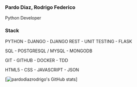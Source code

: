 ### Pardo Diaz, Rodrigo Federico

Python Developer

### Stack

PYTHON - DJANGO - DJANGO REST - UNIT TESTING - FLASK

SQL - POSTGRESQL / MYSQL - MONGODB

GIT - GITHUB - DOCKER - TDD

HTML5 - CSS - JAVASCRIPT - JSON 

[![pardodiazrodrigo's GitHub stats](https://github-readme-stats.vercel.app/api?username=pardodiazrodrigo)]


<!--
**pardodiazrodrigo/pardodiazrodrigo** is a ✨ _special_ ✨ repository because its `README.md` (this file) appears on your GitHub profile.

Here are some ideas to get you started:

- 🔭 I’m currently working on ...
- 🌱 I’m currently learning ...
- 👯 I’m looking to collaborate on ...
- 🤔 I’m looking for help with ...
- 💬 Ask me about ...
- 📫 How to reach me: ...
- 😄 Pronouns: ...
- ⚡ Fun fact: ...
-->
